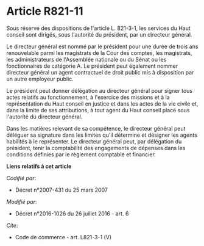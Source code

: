 # Article R821-11

Sous réserve des dispositions de l'article L. 821-3-1, les services du Haut conseil sont dirigés, sous l'autorité du
président, par un directeur général. 

Le directeur général est nommé par le président pour une durée de trois ans renouvelable parmi les magistrats de la Cour des
comptes, les magistrats, les administrateurs de l'Assemblée nationale ou du Sénat ou les fonctionnaires de catégorie A. Le
président peut également nommer directeur général un agent contractuel de droit public mis à disposition par un autre
employeur public. 

Le président peut donner délégation au directeur général pour signer tous actes relatifs au fonctionnement, à l'exercice des
missions et à la représentation du Haut conseil en justice et dans les actes de la vie civile et, dans la limite de ses
attributions, à tout agent du Haut conseil placé sous l'autorité du directeur général. 

Dans les matières relevant de sa compétence, le directeur général peut déléguer sa signature dans les limites qu'il détermine
et désigner les agents habilités à le représenter. Le directeur général peut, par délégation du président, tenir la
comptabilité des engagements de dépenses dans les conditions définies par le règlement comptable et financier.

**Liens relatifs à cet article**

_Codifié par_:

  - Décret n°2007-431 du 25 mars 2007

_Modifié par_:

  - Décret n°2016-1026 du 26 juillet 2016 - art. 6

_Cite_:

  - Code de commerce - art. L821-3-1 (V)
